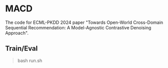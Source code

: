 # MACD
The code for ECML-PKDD 2024 paper "Towards Open-World Cross-Domain Sequential Recommendation: A Model-Agnostic Contrastive Denoising Approach".

## Train/Eval
>bash run.sh
